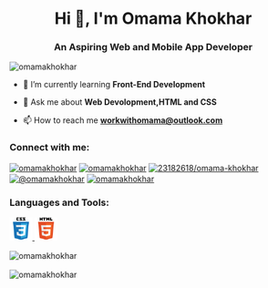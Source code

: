 <h1 align="center">Hi 👋, I'm Omama Khokhar</h1>
<h3 align="center">An Aspiring Web and Mobile App Developer</h3>

<p align="left"> <img src="https://komarev.com/ghpvc/?username=omamakhokhar&label=Profile%20views&color=0e75b6&style=flat" alt="omamakhokhar" /> </p>

- 🎯 I’m currently learning **Front-End Development**

- 💬 Ask me about **Web Devolopment,HTML and CSS**

- 📫 How to reach me **workwithomama@outlook.com**

<h3 align="left">Connect with me:</h3>
<p align="left">
<a href="https://dev.to/omamakhokhar" target="blank"><img align="center" src="https://raw.githubusercontent.com/rahuldkjain/github-profile-readme-generator/master/src/images/icons/Social/devto.svg" alt="omamakhokhar" height="30" width="40" /></a>
<a href="https://linkedin.com/in/omamakhokhar" target="blank"><img align="center" src="https://raw.githubusercontent.com/rahuldkjain/github-profile-readme-generator/master/src/images/icons/Social/linked-in-alt.svg" alt="omamakhokhar" height="30" width="40" /></a>
<a href="https://stackoverflow.com/users/23182618/omama-khokhar" target="blank"><img align="center" src="https://raw.githubusercontent.com/rahuldkjain/github-profile-readme-generator/master/src/images/icons/Social/stack-overflow.svg" alt="23182618/omama-khokhar" height="30" width="40" /></a>
<a href="https://medium.com/@omamakhokhar" target="blank"><img align="center" src="https://raw.githubusercontent.com/rahuldkjain/github-profile-readme-generator/master/src/images/icons/Social/medium.svg" alt="@omamakhokhar" height="30" width="40" /></a>
<a href="https://www.leetcode.com/omamakhokhar" target="blank"><img align="center" src="https://raw.githubusercontent.com/rahuldkjain/github-profile-readme-generator/master/src/images/icons/Social/leet-code.svg" alt="omamakhokhar" height="30" width="40" /></a>
</p>

<h3 align="left">Languages and Tools:</h3>
<p align="left"> <a href="https://www.w3schools.com/css/" target="_blank" rel="noreferrer"> <img src="https://raw.githubusercontent.com/devicons/devicon/master/icons/css3/css3-original-wordmark.svg" alt="css3" width="40" height="40"/> </a> <a href="https://www.w3.org/html/" target="_blank" rel="noreferrer"> <img src="https://raw.githubusercontent.com/devicons/devicon/master/icons/html5/html5-original-wordmark.svg" alt="html5" width="40" height="40"/> </a> </p>

<p><img align="center" src="https://github-readme-stats.vercel.app/api/top-langs?username=omamakhokhar&show_icons=true&locale=en&layout=compact" alt="omamakhokhar" /></p>

<p><img align="center" src="https://github-readme-streak-stats.herokuapp.com/?user=omamakhokhar&" alt="omamakhokhar" /></p>
